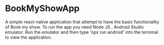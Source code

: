 # BookMyShowApp
 A simple react-native application that attempt to have the basic functionality of Book my show. To run the app you need Node JS , Android Studio emulator. Run the emulator and then type 'npx run android' into the terminal to view the application.
